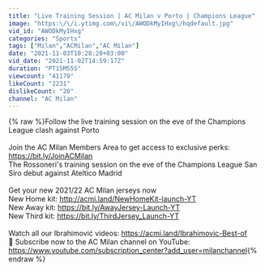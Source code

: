 ```yaml
---
title: "Live Training Session | AC Milan v Porto | Champions League"
image: "https:\/\/i.ytimg.com\/vi\/AWODkMyIHxg\/hqdefault.jpg"
vid_id: "AWODkMyIHxg"
categories: "Sports"
tags: ["Milan","ACMilan","AC Milan"]
date: "2021-11-03T10:28:28+03:00"
vid_date: "2021-11-02T14:59:17Z"
duration: "PT15M55S"
viewcount: "41179"
likeCount: "2231"
dislikeCount: "20"
channel: "AC Milan"
---
```

{% raw %}Follow the live training session on the eve of the Champions League clash against Porto <br /><br />Join the AC Milan Members Area to get access to exclusive perks: <a rel="nofollow" target="blank" href="https://bit.ly/JoinACMilan">https://bit.ly/JoinACMilan</a><br />The Rossoneri's training session on the eve of the Champions League San Siro debut against Ateltico Madrid<br /><br />Get your new 2021/22 AC Milan jerseys now<br />New Home kit: <a rel="nofollow" target="blank" href="http://acmi.land/NewHomeKit-launch-YT">http://acmi.land/NewHomeKit-launch-YT</a><br />New Away kit: <a rel="nofollow" target="blank" href="https://bit.ly/AwayJersey-Launch-YT">https://bit.ly/AwayJersey-Launch-YT</a><br />New Third kit: <a rel="nofollow" target="blank" href="https://bit.ly/ThirdJersey_Launch-YT">https://bit.ly/ThirdJersey_Launch-YT</a><br /><br />Watch all our Ibrahimović videos: <a rel="nofollow" target="blank" href="https://acmi.land/Ibrahimovic-Best-of">https://acmi.land/Ibrahimovic-Best-of</a><br />🔔 Subscribe now to the AC Milan channel on YouTube: <a rel="nofollow" target="blank" href="https://www.youtube.com/subscription_center?add_user=milanchannel">https://www.youtube.com/subscription_center?add_user=milanchannel</a>{% endraw %}
